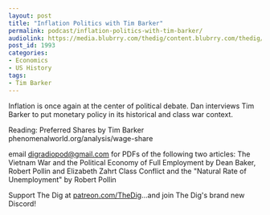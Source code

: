 ```yaml
---
layout: post
title: "Inflation Politics with Tim Barker"
permalink: podcast/inflation-politics-with-tim-barker/
audiolink: https://media.blubrry.com/thedig/content.blubrry.com/thedig/The_Dig-EP_316-Barker.mp3
post_id: 1993
categories: 
- Economics
- US History
tags: 
- Tim Barker
---
```


Inflation is once again at the center of political debate. Dan interviews Tim Barker to put monetary policy in its historical and class war context.

Reading:
Preferred Shares by Tim Barker phenomenalworld.org/analysis/wage-share

email digradiopod@gmail.com for PDFs of the following two articles:
The Vietnam War and the Political Economy of Full Employment  by Dean Baker, Robert Pollin and Elizabeth Zahrt
Class Conflict and the "Natural Rate of Unemployment" by Robert Pollin

Support The Dig at [patreon.com/TheDig](patreon.com/TheDig)...and join The Dig's brand new Discord!